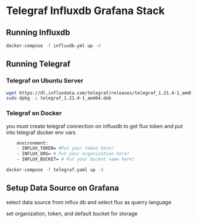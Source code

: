 # Telegraf Influxdb Grafana Stack

## Running Influxdb
```bash
docker-compose -f influxdb.yml up -d
```
## Running Telegraf
### Telegraf on Ubuntu Server
```bash
wget https://dl.influxdata.com/telegraf/releases/telegraf_1.21.4-1_amd64.deb
sudo dpkg -i telegraf_1.21.4-1_amd64.deb
```
### Telegraf on Docker
you must create telegraf connection on influxdb to get flux token and put into telegraf docker env vars
```bash
    environment:
    - INFLUX_TOKEN= #Put your token here!
    - INFLUX_ORG= # Put your organization here!
    - INFLUX_BUCKET= # Put your bucket name here!
```
```bash
docker-compose -f telegraf.yaml up -d
```
## Setup Data Source on Grafana
select data source from influx db and select flux as querry language

set organization, token, and default bucket for storage

